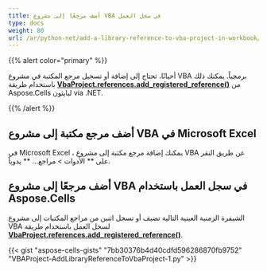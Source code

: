 ```yaml
---
title: أضف مرجعًا إلى مشروع VBA في سجل العمل
type: docs
weight: 80
url: /ar/python-net/add-a-library-reference-to-vba-project-in-workbook/
---
```


{{% alert color="primary" %}}

أحيانًا، تحتاج إلى إضافة أو تسجيل مرجع المكتبة في مشروع VBA برمجياً. يمكنك ذلك باستخدام طريقة [**VbaProject.references.add_registered_reference()**](https://reference.aspose.com/cells/python-net/aspose.cells.vba/vbaprojectreferencecollection/add_registered_reference/#str-str) من Aspose.Cells لبايثون via .NET.

{{% /alert %}}

## **أضف مرجع مكتبة إلى مشروع VBA في Microsoft Excel**

في Microsoft Excel ، يمكنك إضافة مرجع مكتبة إلى مشروع VBA عن طريق النقر على ** الأدوات > مراجع... ** يدوياً.

## **أضف مرجعًا إلى مشروع VBA في سجل العمل باستخدام Aspose.Cells**

الشيفرة الزمنية العينية التالية تضيف أو تسجل اثنين من مراجع المكتبات إلى مشروع VBA لسجل العمل باستخدام طريقة [**VbaProject.references.add_registered_reference()**](https://reference.aspose.com/cells/python-net/aspose.cells.vba/vbaprojectreferencecollection/add_registered_reference/#str-str).

{{< gist "aspose-cells-gists" "7bb30376b4d40cdfd596286870fb9752" "VBAProject-AddLibraryReferenceToVbaProject-1.py" >}}

